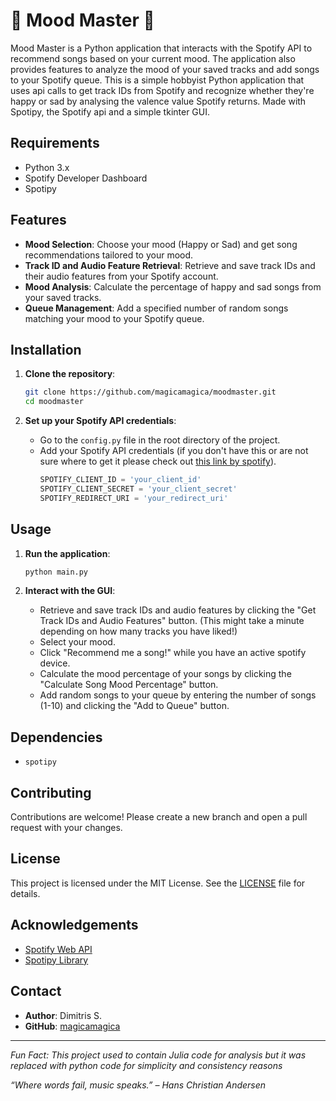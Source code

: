 # 🎵 Mood Master 🎵

Mood Master is a Python application that interacts with the Spotify API to recommend songs based on your current mood. The application also provides features to analyze the mood of your saved tracks and add songs to your Spotify queue. This is a simple hobbyist Python application that uses api calls to get track IDs from Spotify and recognize whether they're happy or sad by analysing the valence value Spotify returns. Made with Spotipy, the Spotify api and a simple tkinter GUI.


## Requirements

- Python 3.x
- Spotify Developer Dashboard
- Spotipy

## Features

- **Mood Selection**: Choose your mood (Happy or Sad) and get song recommendations tailored to your mood.
- **Track ID and Audio Feature Retrieval**: Retrieve and save track IDs and their audio features from your Spotify account.
- **Mood Analysis**: Calculate the percentage of happy and sad songs from your saved tracks.
- **Queue Management**: Add a specified number of random songs matching your mood to your Spotify queue.


## Installation

1. **Clone the repository**:
    ```bash
    git clone https://github.com/magicamagica/moodmaster.git
    cd moodmaster
    ```

3. **Set up your Spotify API credentials**:
    - Go to the `config.py` file in the root directory of the project.
    - Add your Spotify API credentials (if you don't have this or are not sure where to get it please check out [this link by spotify](https://developer.spotify.com/documentation/web-api/concepts/apps)).
      ```python
      SPOTIFY_CLIENT_ID = 'your_client_id'
      SPOTIFY_CLIENT_SECRET = 'your_client_secret'
      SPOTIFY_REDIRECT_URI = 'your_redirect_uri'
      ```

## Usage

1. **Run the application**:
    ```bash
    python main.py
    ```

2. **Interact with the GUI**:
    - Retrieve and save track IDs and audio features by clicking the "Get Track IDs and Audio Features" button. (This might take a minute depending on how many tracks you have liked!)
    - Select your mood.
    - Click "Recommend me a song!" while you have an active spotify device.
    - Calculate the mood percentage of your songs by clicking the "Calculate Song Mood Percentage" button.
    - Add random songs to your queue by entering the number of songs (1-10) and clicking the "Add to Queue" button.

## Dependencies

- `spotipy`

## Contributing

Contributions are welcome! Please create a new branch and open a pull request with your changes.

## License

This project is licensed under the MIT License. See the [LICENSE](LICENSE) file for details.

## Acknowledgements

- [Spotify Web API](https://developer.spotify.com/documentation/web-api/)
- [Spotipy Library](https://spotipy.readthedocs.io/)

## Contact

- **Author**: Dimitris S.
- **GitHub**: [magicamagica](https://github.com/magicamagica)

---

_Fun Fact: This project used to contain Julia code for analysis but it was replaced with python code for simplicity and consistency reasons_

_“Where words fail, music speaks.” – Hans Christian Andersen_
